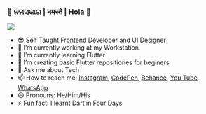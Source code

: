### 🙏 ନମସ୍କାର | नमस्ते | Hola 🙏

<img src = "https://github-readme-stats.vercel.app/api?username=chipinvision&&show_icons+true&title=color=ffffff&icon_color=bb2acf&text_color=daf7dc&bg_color=303030">

- 😎 Self Taught Frontend Developer and UI Designer
- 🔭 I’m currently working at my Workstation
- 🌱 I’m currently learning Flutter
- 🤔 I’m creating basic Flutter repositiories for beginers
- 💬 Ask me about Tech
- 📫 How to reach me: [Instagram](https://www.instagram.com/invisionchip), [CodePen](https://codepen.io/chipinvision), [Behance](https://www.behance.net/invisionch9c6f), [You Tube](https://www.youtube.com/channel/UCafeVMVotqWH7jKOR5wzoYA), [WhatsApp](https://api.whatsapp.com/send?phone=%20919437007938&text=&source=&data=&app_absent=)
- 😄 Pronouns: He/Him/His
- ⚡ Fun fact: I learnt Dart in Four Days
